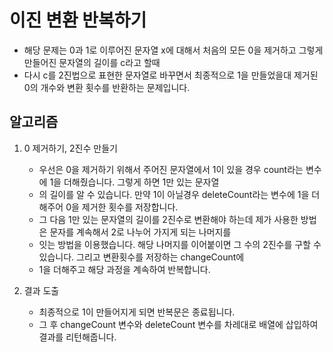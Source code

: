# 이진 변환 반복하기
   - 해당 문제는 0과 1로 이루어진 문자열 x에 대해서 처음의 모든 0을 제거하고 그렇게 만들어진 문자열의 길이를 c라고 할때
   - 다시 c를 2진법으로 표현한 문자열로 바꾸면서 최종적으로 1을 만들었을대 제거된 0의 개수와 변환 횟수를 반환하는 문제입니다.

## 알고리즘

1. 0 제거하기, 2진수 만들기
   - 우선은 0을 제거하기 위해서 주어진 문자열에서 1이 있을 경우 count라는 변수에 1을 더해줬습니다. 그렇게 하면 1만 있는 문자열
   - 의 길이를 알 수 있습니다. 만약 1이 아닐경우 deleteCount라는 변수에 1을 더해주어 0을 제거한 횟수를 저장합니다.
   - 그 다음 1만 있는 문자열의 길이를 2진수로 변환해야 하는데 제가 사용한 방법은 문자를 계속해서 2로 나누어 가지게 되는 나머지를
   - 잇는 방법을 이용했습니다. 해당 나머지를 이어붙이면 그 수의 2진수를 구할 수 있습니다. 그리고 변환횟수를 저장하는 changeCount에
   - 1을 더해주고 해당 과정을 계속하여 반복합니다.


2. 결과 도출
   - 최종적으로 1이 만들어지게 되면 반복문은 종료됩니다.
   - 그 후 changeCount 변수와 deleteCount 변수를 차레대로 배열에 삽입하여 결과를 리턴해줍니다.

